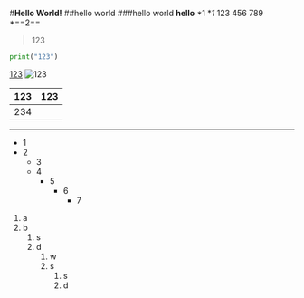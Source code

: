 #**Hello World!**
##hello world
###hello world
****hello****
*1
 **1*
        123
456
789
  *==2==
  >123
  ```python
  print("123")
```

[123](www.baidu.com)
![123](234)

|123|123|
|----|----|
|234||234|234|
---

* 1
* 2
  * 3
  * 4
    * 5
      * 6
        * 7
1. a
2. b
   1. s
   2. d 
      1. w
      2. s
         1. s
         2. d


<!--123-->